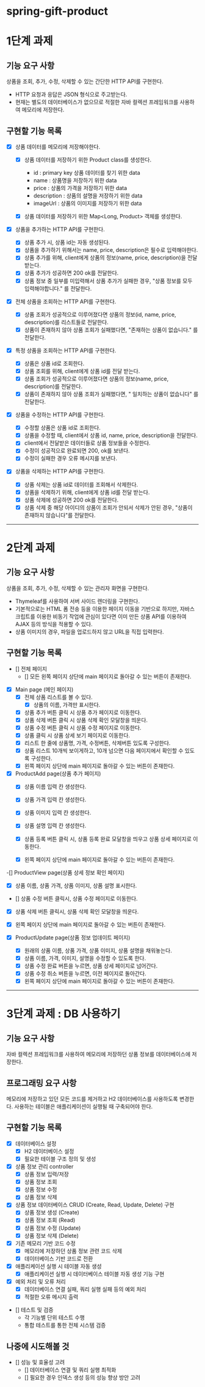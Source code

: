 # spring-gift-product

# 1단계 과제

## 기능 요구 사항
상품을 조회, 추가, 수정, 삭제할 수 있는 간단한 HTTP API를 구현한다.

- HTTP 요청과 응답은 JSON 형식으로 주고받는다.
- 현재는 별도의 데이터베이스가 없으므로 적절한 자바 컬렉션 프레임워크를 사용하여 메모리에 저장한다.

## 구현할 기능 목록

- [x] 상품 데이터를 메모리에 저장해야한다.

  - [x] 상품 데이터를 저장하기 위한 Product class를 생성한다.</br>
    - id : primary key 상품 데이터를 찾기 위한 data </br>
    - name : 상품명을 저장하기 위한 data </br>
    - price : 상품의 가격을 저장하기 위한 data </br>
    - description : 상품의 설명을 저장하기 위한 data </br>
    - imageUrl : 상품의 이미지를 저장하기 위한 data </br>
    
  - [x] 상품 데이터를 저장하기 위한 Map<Long, Product> 객체를 생성한다.

- [X] 상품을 추가하는 HTTP API를 구현한다.
  - [X] 상품 추가 시, 상품 id는 자동 생성된다.
  - [X] 상품을 추가하기 위해서는 name, price, description은 필수로 입력해야한다.
  - [X] 상품 추가를 위해, client에게 상품의 정보(name, price, description)을 전달받는다.
  - [X] 상품 추가가 성공하면 200 ok를 전달한다.
  - [X] 상품 정보 중 일부를 미입력해서 상품 추가가 실패한 경우, "상품 정보를 모두 입력해야합니다." 를 전달한다.

- [x] 전체 상품을 조회하는 HTTP API를 구현한다.
  - [x] 상품 조회가 성공적으로 이루어졌다면 상품의 정보(id, name, price, description)를 리스트들로 전달한다.
  - [x] 상품이 존재하지 않아 상품 조회가 실패했다면, "존재하는 상품이 없습니다." 를 전달한다.

- [x] 특정 상품을 조회하는 HTTP API를 구현한다.
  - [x] 상품은 상품 id로 조회한다.
  - [x] 상품 조회를 위해, client에게 상품 id를 전달 받는다.
  - [x] 상품 조회가 성공적으로 이루어졌다면 상품의 정보(name, price, description)를 전달한다.
  - [x] 상품이 존재하지 않아 상품 조회가 실패했다면, " 일치하는 상품이 없습니다" 를 전달한다.

- [x] 상품을 수정하는 HTTP API를 구현한다.
  - [x] 수정할 상품은 상품 id로 조회한다.
  - [x] 상품을 수정할 때, client에서 상품 id, name, price, description을 전달한다.
  - [x] client에서 전달받은 데이터들로 상품 정보들을 수정한다.
  - [x] 수정이 성공적으로 완료되면 200, ok를 보낸다.
  - [x] 수정이 실패한 경우 오류 메시지를 보낸다.

- [x] 상품을 삭제하는 HTTP API를 구현한다.
  - [x] 상품 삭제는 상품 id로 데이터를 조회해서 삭제한다.
  - [x] 상품을 삭제하기 위해, client에게 상품 id를 전달 받는다.
  - [x] 상품 삭제에 성공하면 200 ok를 전달한다.
  - [x] 상품 삭제 중 해당 아이디의 상품이 조회가 안되서 삭제가 안된 경우, "상품이 존재하지 않습니다"를 전달한다.

---

# 2단계 과제

## 기능 요구 사항
상품을 조회, 추가, 수정, 삭제할 수 있는 관리자 화면을 구현한다.

- Thymeleaf를 사용하여 서버 사이드 렌더링을 구현한다.
- 기본적으로는 HTML 폼 전송 등을 이용한 페이지 이동을 기반으로 하지만, 자바스크립트를 이용한 비동기 작업에 관심이 있다면 이미 만든 상품 API를 이용하여 AJAX 등의 방식을 적용할 수 있다.
- 상품 이미지의 경우, 파일을 업로드하지 않고 URL을 직접 입력한다.

## 구현할 기능 목록
- [] 전체 페이지
  - [] 모든 왼쪽 페이지 상단에 main 페이지로 돌아갈 수 있는 버튼이 존재한다.

- [x] Main page (메인 페이지)
  - [x] 전체 상품 리스트를 볼 수 있다.
    - [x] 상품의 이름, 가격만 표시한다.
  - [x] 상품 추가 버튼 클릭 시 상품 추가 페이지로 이동한다.
  - [x] 상품 삭제 버튼 클릭 시 상품 삭제 확인 모달창을 띄운다.
  - [x] 상품 수정 버튼 클릭 시 상품 수정 페이지로 이동한다.
  - [x] 상품 클릭 시 상품 상세 보기 페이지로 이동한다.
  - [x] 리스트 한 줄에 상품명, 가격, 수정버튼, 삭제버튼 있도록 구성한다.
  - [x] 상품 리스트 10개씩 보이게하고, 10개 넘으면 다음 페이지에서 확인할 수 있도록 구성한다.
  - [x] 왼쪽 페이지 상단에 main 페이지로 돌아갈 수 있는 버튼이 존재한다.
- [x] ProductAdd page(상품 추가 페이지)
  - [x] 상품 이름 입력 칸 생성한다.
  - [x] 상품 가격 입력 칸 생성한다.
  - [x] 상품 이미지 입력 칸 생성한다.
  - [x] 상품 설명 입력 칸 생성한다.
  - [x] 상품 등록 버튼 클릭 시, 상품 등록 완료 모달창을 띄우고 상품 상세 페이지로 이동한다.
  - [x] 왼쪽 페이지 상단에 main 페이지로 돌아갈 수 있는 버튼이 존재한다.


-[] ProductView page(상품 상세 정보 확인 페이지)
  - [x] 상품 이름, 상품 가격, 상품 이미지, 상품 설명 표시한다.
  - [] 상품 수정 버튼 클릭시, 상품 수정 페이지로 이동한다.
  - [x] 상품 삭제 버튼 클릭시, 상품 삭제 확인 모달창을 띄운다.
  - [x] 왼쪽 페이지 상단에 main 페이지로 돌아갈 수 있는 버튼이 존재한다.

-[x] ProductUpdate page(상품 정보 업데이트 페이지)
  - [x] 원래의 상품 이름, 상품 가격, 상품 이미지, 상품 설명을 채워놓는다.
  - [x] 상품 이름, 가격, 이미지, 설명을 수정할 수 있도록 한다.
  - [x] 상품 수정 완료 버튼을 누르면, 상품 상세 페이지로 넘어간다.
  - [x] 상품 수정 취소 버튼을 누르면, 이전 페이지로 돌아간다.
  - [x] 왼쪽 페이지 상단에 main 페이지로 돌아갈 수 있는 버튼이 존재한다.

---
# 3단계 과제 : DB 사용하기

## 기능 요구 사항
자바 컬렉션 프레임워크를 사용하여 메모리에 저장하던 상품 정보를 데이터베이스에 저장한다.

## 프로그래밍 요구 사항
메모리에 저장하고 있던 모든 코드를 제거하고 H2 데이터베이스를 사용하도록 변경한다.
사용하는 테이블은 애플리케이션이 실행될 때 구축되어야 한다.

## 구현할 기능 목록 

- [x] 데이터베이스 설정
  - [x] H2 데이터베이스 설정
  - [x] 필요한 테이블 구조 정의 및 생성

- [x] 상품 정보 관리 controller
  - [x] 상품 정보 입력/저장
  - [x] 상품 정보 조회
  - [x] 상품 정보 수정
  - [x] 상품 정보 삭제

- [x] 상품 정보 데이터베이스 CRUD (Create, Read, Update, Delete) 구현
  - [x] 상품 정보 생성 (Create)
  - [x] 상품 정보 조회 (Read)
  - [x] 상품 정보 수정 (Update)
  - [x] 상품 정보 삭제 (Delete)

- [x] 기존 메모리 기반 코드 수정
  - [x] 메모리에 저장하던 상품 정보 관련 코드 삭제
  - [x] 데이터베이스 기반 코드로 전환

- [x] 애플리케이션 실행 시 테이블 자동 생성
  - [x] 애플리케이션 실행 시 데이터베이스 테이블 자동 생성 기능 구현

- [x] 예외 처리 및 오류 처리
  - [x] 데이터베이스 연결 실패, 쿼리 실행 실패 등의 예외 처리
  - [x] 적절한 오류 메시지 출력

- [] 테스트 및 검증
  - 각 기능별 단위 테스트 수행
  - 통합 테스트를 통한 전체 시스템 검증

## 나중에 시도해볼 것
- [] 성능 및 효율성 고려
  - [] 데이터베이스 연결 및 쿼리 실행 최적화
  - [] 필요한 경우 인덱스 생성 등의 성능 향상 방안 고려
